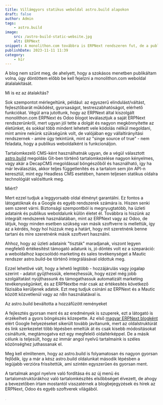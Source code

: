 ```yaml
---
title: Villámgyors statikus weboldal astro.build alapokon
draft: false
author: Admin
tags:
    - astro.build
image:
    src: /astro-build-static-website.jpg
    alt: ERPNext
snippet: A monolithon.com továbbra is ERPNext rendszeren fut, de a publikus weboldalt leválasztottuk és már astro.build-et használunk hozzá.
publishDate: 2023-11-11 11:39
category:
    - hír
---
```


<p>A blog nem szűnt meg, de ahelyett, hogy a szokásos menetben publikáltam volna, úgy döntöttem előbb be kell fejelzni a monolithon.com weboldal átalalakítását. </p></p>Mi is ez az átalakítás? </p></p></p>Sok szempontot mérlegeltünk, például: az egyszerű elindulást/váltást, fejlesztőbarát műkődést, gyorsaságot, testreszabhatóságot, elérhető funkciókat. Végül arra jutottunk, hogy az ERPNext által kiszolgált monolithon.com ERPNext és Odoo blogot leválasztjuk a saját ERPNext rendszerünkről, mert ugyan jól tette a dolgát és nagyon megkönnyítette az életünket, és sokkal több mindent lehetett vele kódolás nélkül megoldani, mint amire nekünk szükségünk volt, de valójában egy vállaltirányítási rendszernek - amire úgy tekintünk, mint az "singe source of true" - nem feladata, hogy a publikus weboldalként is funkcionáljon. </p></p>
Tartalomkezelő CMS-ként használhatnák ugyan, de a végül választott <a href="https://www.monolithon.com/hu/static-site-generator">astro.build</a> megoldás Git-ben történő tartalomkezelése nagyon kényelmes, vagy akár a DecapCMS megoldással böngészőből és használható, így ha már leválasztás, akkor teljes függetlenítés és a tartalom sem jön API-n keresztül, mint egy Headless CMS esetében, hanem teljesen statikus oldalra technológiát valósíttunk meg.</p></p>
Miért?</p></p>
Mert ezzel tudjuk a leggyorsabb oldal élményt garantálni. Ez fontos a látogatóknak és a Google és egyéb rendszerek számára is. Hiszen senki sem szeret várni. Biztonsági szempontból is megnyugtatóbb, ha üzleti adataink és publikus weboldalunk külön életet él. Továbbra is hiszünk az integrált rendszerek használatában, mint az ERPNext vagy az Odoo, de látjuk, hogy minden esetben szükség van másik szoftverre is mellettük, így az a kérdés, hogy hol húzzuk meg a határt, hogy mit szeretnénk benne tartani és mire szeretnénk másik szoftvert használni. </p></p>
Ahhoz, hogy az üzleti adataink "tiszták" maradjanak, viszont legyen megfelelő értékesítést támogató adatunk is, jó döntés volt ez a szeparáció: a weboldalhoz kapcsolódó marketing és sales tevékenységet a Mautic rendszer astro.build-be történő integrálásával oldottuk meg. </p></p>
Ezzel lehetővé vált, hogy a lehető legtöbb - hozzájárulás vagy jogalap szerint - adatot gyűjthessük, elemezhessük, hogy ezzel még jobb szolgáltatást nyújthassunk és támogathassuk automatizált marketing tevékenységünket, és az ERPNextbe már csak az értékesítés következő fázisába kerüljenek adatok. Ezt meg tudjuk csináni az ERPNext és a Mautic között közvetlenül vagy az n8n használatával is. </p></p>
Az astro.build beváltotta a hozzáfűzött reményeket</p></p>
A fejlesztés gyorsan ment és az eredmények is szuperek, ezt a látogató is érzékelheti a gyors böngészés közepette. Az első <a href="https://www.monolithon.com/hu/blog">magyar ERPNext blogként</a> elért Google helyezéseket sikerült tovább javítanunk, mert az oldalstruktúrát és link szerkezetet több lépésben emeltük át és csak kisebb módosításokat csináltunk, megtámogatva ezt egy megfelelő oldaltérképpel. De a másik célunk is teljesült, hogy az immár angol nyelvű tartalmaink is széles közönséghez juthassanak el. </p></p>
Meg kell elmlítenem, hogy az astro.build is folyamatosan és nagyon gyorsan fejlődik, így a már a kész astro.build oldalunkat második lépésben a legújabb verzióra frissítettük, ami szintén egyszerűen és gyorsan ment. </p></p>A tartalmak angol nyelvre való fordítása és az új menü és tartalomstruktúrákhoz való tartalomkészítés elsőbbséget élvezett, de ahogy a bevezetőben írtam mostantól visszatérnek a blogbejegyzések és hírek az ERPNext, Odoo és egyéb szoftverek világából.</p></p>


<p><span style="color: rgb(187, 187, 187);">. </span></p>
